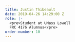 ```yaml
---
title: Justin Thibeault
date: 2019-04-26 14:29:00 Z
role: |-
  <pre>Student at UMass Lowell
  FRC 4176 Alumnus</pre>
order-number: 10
---
```


